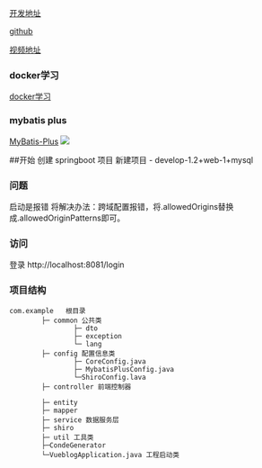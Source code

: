 
[开发地址](https://juejin.cn/post/6844903823966732302)

[github](https://github.com/MarkerHub/vueblog)

[视频地址](https://www.bilibili.com/video/BV1PQ4y1P7hZ/)

### docker学习
[docker学习](https://usthe.com/2017/12/docker_learn/)

### mybatis plus
[MyBatis-Plus](https://mp.baomidou.com/guide/install.html)
![](https://upload-images.jianshu.io/upload_images/16598307-1ab9b66561007142.png?imageMogr2/auto-orient/strip%7CimageView2/2/w/1000/format/webp)

##开始
创建 springboot 项目
新建项目 - develop-1.2+web-1+mysql

### 问题

 启动是报错
将解决办法：跨域配置报错，将.allowedOrigins替换成.allowedOriginPatterns即可。

### 访问
登录
http://localhost:8081/login


### 项目结构
```
com.example   根目录
        ├─ common 公共类
                ├─ dto
                ├─ exception
                └─ lang 
        ├─ config 配置信息类
                ├─ CoreConfig.java
                ├─ MybatisPlusConfig.java
                └─ShiroConfig.lava
        ├─ controller 前端控制器
                    
        ├─ entity
        ├─ mapper 
        ├─ service 数据服务层
        ├─ shiro        
        ├─ util 工具类
        ├─CondeGenerator
        └─VueblogApplication.java 工程启动类
        
          
          
```
